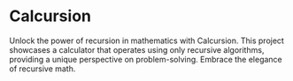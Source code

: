 # Calcursion
Unlock the power of recursion in mathematics with Calcursion. This project showcases a calculator that operates using only recursive algorithms, providing a unique perspective on problem-solving. Embrace the elegance of recursive math.
